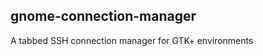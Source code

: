 gnome-connection-manager
------------------------
A tabbed SSH connection manager for GTK+ environments
